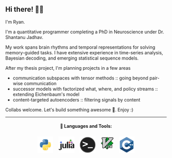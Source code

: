 Hi there! 🙋‍♂️
---

I'm Ryan.

I'm a quantitative programmer completing a PhD in Neuroscience under Dr. Shantanu Jadhav.

My work spans brain rhythms and temporal representations for solving memory-guided tasks. I have extensive experience in time-series analysis, Bayesian decoding, and emerging statistical sequence models.

After my thesis project, I'm planning projects in a few areas
- communication subspaces with tensor methods :: going beyond pair-wise communication
- successor models with factorized what, where, and policy streams :: extending Eichenbaum's model
- content-targeted autoencoders :: filtering signals by content

Collabs welcome. Let's build something awesome 🧨. Enjoy :)

--- 
<h4 align="center"> 🧰 Languages and Tools: </h4>
<p align="center">
<img src="https://raw.githubusercontent.com/github/explore/80688e429a7d4ef2fca1e82350fe8e3517d3494d/topics/python/python.png" alt="Python" height="50" style="vertical-align:top; margin:6px">
  
<img src="https://github.com/github/explore/blob/main/topics/julia/julia.png?raw=true" alt="Julia" height="50" style="vertical-align:top; margin:6px">
  
<img src="https://raw.githubusercontent.com/github/explore/80688e429a7d4ef2fca1e82350fe8e3517d3494d/topics/terminal/terminal.png" alt="Terminal" height="50" style="vertical-align:top; margin:6px">
  
<img src="https://raw.githubusercontent.com/github/explore/80688e429a7d4ef2fca1e82350fe8e3517d3494d/topics/vim/vim.png" alt="vim" height="40" style="vertical-align:top; margin:6px">

<img src="https://github.com/github/explore/blob/main/topics/cpp/cpp.png?raw=true" alt="cpp" height="50" style="vertical-align:top; margin:6px">
</p>
<!--<p align="center">
  <img src="https://github.com/github/explore/blob/main/topics/pytorch/pytorch.png?raw=true" alt="cpp" height="50" style="vertical-align:top; margin:6px">
  <img src="https://github.com/github/explore/blob/main/topics/tensorflow/tensorflow.png?raw=true" alt="cpp" height="50" style="vertical-align:top; margin:6px">
  <img src="https://raw.githubusercontent.com/FluxML/Flux.jl/master/docs/src/assets/logo-dark.png#gh-dark-mode-only" alt="cpp" height="50" style="vertical-align:top; margin:6px">
</p>-->


<!--[![GitHub Streak](http://github-readme-streak-stats.herokuapp.com?user=synapticsage&theme=dark)](https://git.io/streak-stats)-->

